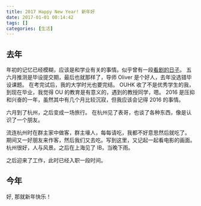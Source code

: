 ```yaml
---
title: 2017 Happy New Year! 新年好
date: 2017-01-01 00:14:42
tags: []
categories: [生活]
---
```


## 去年  
年初的记忆已经模糊，应该是和学业有关的事情。似乎曾有一段[看剧的日子](https://dd3.org/archives/2016/03/)。  <!-- truncate -->
五六月推测是毕设提交期，最后也就那样了，导师 Oliver 是个好人，去年没选错毕设课题。 
在考完试后，我的大学时光也要完结。 OUHK 收了不是优秀学生的我，到现在毕业，我觉得 OU 的教育是有意义的，遇到的教授同学，嗯。  2016 是压抑和兴奋的一年，虽然其中有几个月比较沉寂，但我应该会记得 2016 的事情。 

六月到了杭州，之后变成一场旅行。 在杭州见了表哥，也谈了各种东西，像是认识了一个朋友。 

流连杭州时在群主家中做客，群主壕人，每每请吃，我都不好意思然后就吃了。 期间又一好朋友来作客，然后我们又去吃。写到这里，又记起一起看电影的画面。 杭州很好，人与风景。之后在上海见了 IB，当晚下雨。  

之后迎来了工作，此时已经入职一段时间。


##  今年
好, 那就新年快乐！
